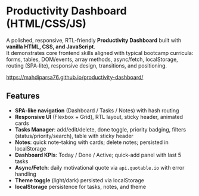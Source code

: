 # Productivity Dashboard (HTML/CSS/JS)

A polished, responsive, RTL-friendly **Productivity Dashboard** built with **vanilla HTML, CSS, and JavaScript**.  
It demonstrates core frontend skills aligned with typical bootcamp curricula: forms, tables, DOM/events, array methods, async/fetch, localStorage, routing (SPA-lite), responsive design, transitions, and positioning.

https://mahdiparsa76.github.io/productivity-dashboard/

## Features
- **SPA-like navigation** (Dashboard / Tasks / Notes) with hash routing
- **Responsive UI** (Flexbox + Grid), RTL layout, sticky header, animated cards
- **Tasks Manager**: add/edit/delete, done toggle, priority badging, filters (status/priority/search), table with sticky header
- **Notes**: quick note-taking with cards; delete notes; persisted in localStorage
- **Dashboard KPIs**: Today / Done / Active; quick-add panel with last 5 tasks
- **Async/Fetch**: daily motivational quote via `api.quotable.io` with error handling
- **Theme toggle** (light/dark) persisted via localStorage
- **localStorage** persistence for tasks, notes, and theme



